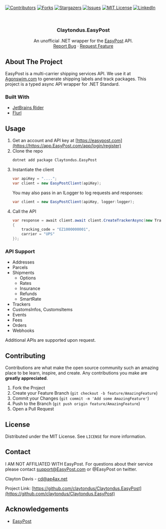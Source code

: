 
[![Contributors][contributors-shield]][contributors-url]
[![Forks][forks-shield]][forks-url]
[![Stargazers][stars-shield]][stars-url]
[![Issues][issues-shield]][issues-url]
[![MIT License][license-shield]][license-url]
[![LinkedIn][linkedin-shield]][linkedin-url]



<!-- PROJECT LOGO -->
<br />
<p align="center">
  <h3 align="center">Claytondus.EasyPost</h3>

  <p align="center">
    An unofficial .NET wrapper for the <a href="https://www.EasyPost.com">EasyPost</a> API.
    <br />
    <a href="https://github.com/claytondus/Claytondus.EasyPost/issues">Report Bug</a>
    ·
    <a href="https://github.com/claytondus/Claytondus.EasyPost/issues">Request Feature</a>
  </p>
</p>



<!-- ABOUT THE PROJECT -->
## About The Project

EasyPost is a multi-carrier shipping services API.  We use it at [Agonswim.com](https://www.agonswim.com) to generate shipping labels and track packages.  This project is a typed async API wrapper for .NET Standard. 

### Built With

* [JetBrains Rider](https://jetbrains.com/rider)
* [Flurl](https://flurl.dev)


## Usage

1. Get an account and API key at [https://easypost.com](https://https://app.EasyPost.com/app/login/register)
2. Clone the repo
   ```sh
   dotnet add package Claytondus.EasyPost
   ```
3. Instantiate the client
   ```C#
   var apiKey = "....";
   var client = new EasyPostClient(apiKey);
   ```
   You may also pass in an ILogger to log requests and responses:
   ```C#
   var client = new EasyPostClient(apiKey, logger:logger);
   ```
4. Call the API
   ```C#
   var response = await client.await client.CreateTrackerAsync(new Tracker
   {
       tracking_code = "EZ1000000001",
       carrier = "UPS"
   });
   ```

### API Support
* Addresses
* Parcels
* Shipments
   * Options
   * Rates
   * Insurance
   * Refunds
   * SmartRate
* Trackers
* CustomsInfos, CustomsItems
* Events
* Fees
* Orders
* Webhooks

Additional APIs are supported upon request.



<!-- CONTRIBUTING -->
## Contributing

Contributions are what make the open source community such an amazing place to be learn, inspire, and create. Any contributions you make are **greatly appreciated**.

1. Fork the Project
2. Create your Feature Branch (`git checkout -b feature/AmazingFeature`)
3. Commit your Changes (`git commit -m 'Add some AmazingFeature'`)
4. Push to the Branch (`git push origin feature/AmazingFeature`)
5. Open a Pull Request



<!-- LICENSE -->
## License

Distributed under the MIT License. See `LICENSE` for more information.



<!-- CONTACT -->
## Contact

I AM NOT AFFILIATED WITH EasyPost.  For questions about their service please contact support@EasyPost.com or @EasyPost on twitter.

Clayton Davis - cd@ae4ax.net

Project Link: [https://github.com/claytondus/Claytondus.EasyPost](https://github.com/claytondus/Claytondus.EasyPost)



<!-- ACKNOWLEDGEMENTS -->
## Acknowledgements
* [EasyPost](https://EasyPost.com)



<!-- MARKDOWN LINKS & IMAGES -->
<!-- https://www.markdownguide.org/basic-syntax/#reference-style-links -->
[contributors-shield]: https://img.shields.io/github/contributors/claytondus/Claytondus.EasyPost.svg?style=for-the-badge
[contributors-url]: https://github.com/claytondus/Claytondus.EasyPost/graphs/contributors
[forks-shield]: https://img.shields.io/github/forks/claytondus/Claytondus.EasyPost.svg?style=for-the-badge
[forks-url]: https://github.com/claytondus/Claytondus.EasyPost/network/members
[stars-shield]: https://img.shields.io/github/stars/claytondus/Claytondus.EasyPost.svg?style=for-the-badge
[stars-url]: https://github.com/claytondus/Claytondus.EasyPost/stargazers
[issues-shield]: https://img.shields.io/github/issues/claytondus/Claytondus.EasyPost.svg?style=for-the-badge
[issues-url]: https://github.com/claytondus/Claytondus.EasyPost/issues
[license-shield]: https://img.shields.io/github/license/claytondus/Claytondus.EasyPost.svg?style=for-the-badge
[license-url]: https://github.com/claytondus/Claytondus.EasyPost/blob/master/LICENSE
[linkedin-shield]: https://img.shields.io/badge/-LinkedIn-black.svg?style=for-the-badge&logo=linkedin&colorB=555
[linkedin-url]: https://linkedin.com/in/claytond
